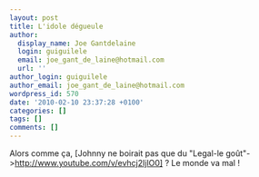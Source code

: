 ```yaml
---
layout: post
title: L'idole dégueule
author:
  display_name: Joe Gantdelaine
  login: guiguilele
  email: joe_gant_de_laine@hotmail.com
  url: ''
author_login: guiguilele
author_email: joe_gant_de_laine@hotmail.com
wordpress_id: 570
date: '2010-02-10 23:37:28 +0100'
categories: []
tags: []
comments: []
---
```

Alors comme ça, [Johnny ne boirait pas que du "Legal-le goût"->http://www.youtube.com/v/evhcj2IjlO0] ? Le monde va mal !
